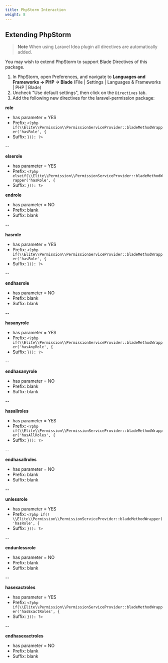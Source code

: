 ```yaml
---
title: PhpStorm Interaction
weight: 8
---
```


## Extending PhpStorm

> **Note**
> When using Laravel Idea plugin all directives are automatically added.

You may wish to extend PhpStorm to support Blade Directives of this package.

1. In PhpStorm, open Preferences, and navigate to **Languages and Frameworks -> PHP -> Blade**
   (File | Settings | Languages & Frameworks | PHP | Blade)
2. Uncheck "Use default settings", then click on the `Directives` tab.
3. Add the following new directives for the laravel-permission package:

**role**

-   has parameter = YES
-   Prefix: `<?php if(\\Elite\\Permission\\PermissionServiceProvider::bladeMethodWrapper('hasRole', {`
-   Suffix: `})): ?>`

--

**elserole**

-   has parameter = YES
-   Prefix: `<?php elseif(\\Elite\\Permission\\PermissionServiceProvider::bladeMethodWrapper('hasRole', {`
-   Suffix: `})): ?>`

**endrole**

-   has parameter = NO
-   Prefix: blank
-   Suffix: blank

--

**hasrole**

-   has parameter = YES
-   Prefix: `<?php if(\\Elite\\Permission\\PermissionServiceProvider::bladeMethodWrapper('hasRole', {`
-   Suffix: `})): ?>`

--

**endhasrole**

-   has parameter = NO
-   Prefix: blank
-   Suffix: blank

--

**hasanyrole**

-   has parameter = YES
-   Prefix: `<?php if(\\Elite\\Permission\\PermissionServiceProvider::bladeMethodWrapper('hasAnyRole', {`
-   Suffix: `})): ?>`

--

**endhasanyrole**

-   has parameter = NO
-   Prefix: blank
-   Suffix: blank

--

**hasallroles**

-   has parameter = YES
-   Prefix: `<?php if(\\Elite\\Permission\\PermissionServiceProvider::bladeMethodWrapper('hasAllRoles', {`
-   Suffix: `})): ?>`

--

**endhasallroles**

-   has parameter = NO
-   Prefix: blank
-   Suffix: blank

--

**unlessrole**

-   has parameter = YES
-   Prefix: `<?php if(! \\Elite\\Permission\\PermissionServiceProvider::bladeMethodWrapper('hasRole', {`
-   Suffix: `})): ?>`

--

**endunlessrole**

-   has parameter = NO
-   Prefix: blank
-   Suffix: blank

--

**hasexactroles**

-   has parameter = YES
-   Prefix: `<?php if(\\Elite\\Permission\\PermissionServiceProvider::bladeMethodWrapper('hasExactRoles', {`
-   Suffix: `})): ?>`

--

**endhasexactroles**

-   has parameter = NO
-   Prefix: blank
-   Suffix: blank
